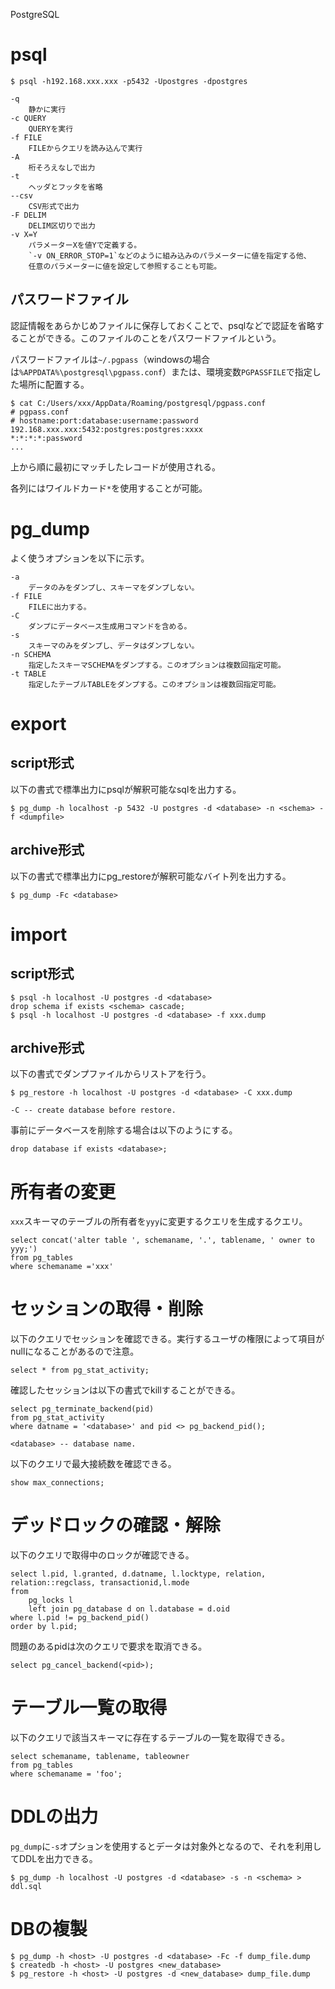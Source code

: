 PostgreSQL

# psql

    $ psql -h192.168.xxx.xxx -p5432 -Upostgres -dpostgres
    
    -q
        静かに実行
    -c QUERY
        QUERYを実行
    -f FILE
        FILEからクエリを読み込んで実行
    -A
        桁そろえなしで出力
    -t
        ヘッダとフッタを省略
    --csv
        CSV形式で出力
    -F DELIM
        DELIM区切りで出力
    -v X=Y
        パラメーターXを値Yで定義する。
        `-v ON_ERROR_STOP=1`などのように組み込みのパラメーターに値を指定する他、
        任意のパラメーターに値を設定して参照することも可能。

## パスワードファイル
認証情報をあらかじめファイルに保存しておくことで、psqlなどで認証を省略することができる。このファイルのことをパスワードファイルという。

パスワードファイルは`~/.pgpass`（windowsの場合は`%APPDATA%\postgresql\pgpass.conf`）または、環境変数`PGPASSFILE`で指定した場所に配置する。

    $ cat C:/Users/xxx/AppData/Roaming/postgresql/pgpass.conf
    # pgpass.conf
    # hostname:port:database:username:password
    192.168.xxx.xxx:5432:postgres:postgres:xxxx
    *:*:*:*:password
    ...

上から順に最初にマッチしたレコードが使用される。

各列にはワイルドカード`*`を使用することが可能。

# pg_dump
よく使うオプションを以下に示す。

    -a
        データのみをダンプし、スキーマをダンプしない。
    -f FILE
        FILEに出力する。
    -C
        ダンプにデータベース生成用コマンドを含める。
    -s
        スキーマのみをダンプし、データはダンプしない。
    -n SCHEMA
        指定したスキーマSCHEMAをダンプする。このオプションは複数回指定可能。
    -t TABLE
        指定したテーブルTABLEをダンプする。このオプションは複数回指定可能。

# export
## script形式
以下の書式で標準出力にpsqlが解釈可能なsqlを出力する。

    $ pg_dump -h localhost -p 5432 -U postgres -d <database> -n <schema> -f <dumpfile>

## archive形式
以下の書式で標準出力にpg_restoreが解釈可能なバイト列を出力する。

    $ pg_dump -Fc <database>

# import
## script形式

    $ psql -h localhost -U postgres -d <database>
    drop schema if exists <schema> cascade;
    $ psql -h localhost -U postgres -d <database> -f xxx.dump

## archive形式
以下の書式でダンプファイルからリストアを行う。

    $ pg_restore -h localhost -U postgres -d <database> -C xxx.dump
    
    -C -- create database before restore.

事前にデータベースを削除する場合は以下のようにする。

    drop database if exists <database>;

# 所有者の変更
`xxx`スキーマのテーブルの所有者を`yyy`に変更するクエリを生成するクエリ。

    select concat('alter table ', schemaname, '.', tablename, ' owner to yyy;')
    from pg_tables
    where schemaname ='xxx'

# セッションの取得・削除
以下のクエリでセッションを確認できる。実行するユーザの権限によって項目がnullになることがあるので注意。

    select * from pg_stat_activity;

確認したセッションは以下の書式でkillすることができる。

    select pg_terminate_backend(pid)
    from pg_stat_activity
    where datname = '<database>' and pid <> pg_backend_pid();
    
    <database> -- database name.

以下のクエリで最大接続数を確認できる。

    show max_connections;

# デッドロックの確認・解除
以下のクエリで取得中のロックが確認できる。

    select l.pid, l.granted, d.datname, l.locktype, relation, relation::regclass, transactionid,l.mode
    from
        pg_locks l
        left join pg_database d on l.database = d.oid
    where l.pid != pg_backend_pid()
    order by l.pid;

問題のあるpidは次のクエリで要求を取消できる。

    select pg_cancel_backend(<pid>);

# テーブル一覧の取得
以下のクエリで該当スキーマに存在するテーブルの一覧を取得できる。

    select schemaname, tablename, tableowner
    from pg_tables
    where schemaname = 'foo';

# DDLの出力
`pg_dump`に`-s`オプションを使用するとデータは対象外となるので、それを利用してDDLを出力できる。

    $ pg_dump -h localhost -U postgres -d <database> -s -n <schema> > ddl.sql

# DBの複製

    $ pg_dump -h <host> -U postgres -d <database> -Fc -f dump_file.dump
    $ createdb -h <host> -U postgres <new_database>
    $ pg_restore -h <host> -U postgres -d <new_database> dump_file.dump
